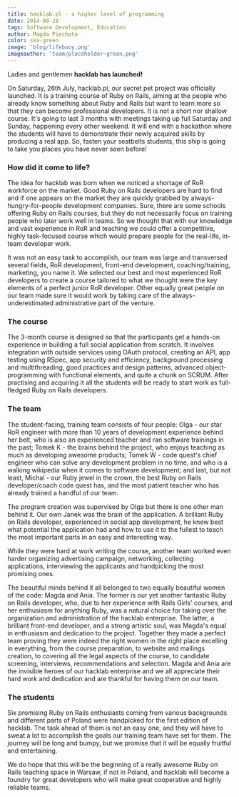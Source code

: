 ```yaml
---
title: hacklab.pl - a higher level of programming
date: 2014-08-28
tags: Software Development, Education
author: Magda Piechota
color: sea-green
image: 'blog/lifebuoy.png'
imageauthor: 'team/placeholder-green.png'
---
```


Ladies and gentlemen **hacklab has launched!**

On Saturday, 26th July, hacklab.pl, our secret pet project was officially launched. It is a training course of Ruby on Rails, aiming at the people who already know something about Ruby and Rails but want to learn more so that they can become professional developers. It is not a short nor shallow course. It's going to last 3 months with meetings taking up full Saturday and Sunday, happening every other weekend. It will end with a hackathon where the students will have to demonstrate their newly acquired skills by producing a real app. So, fasten your seatbelts students, this ship is going to take you places you have never seen before!

### How did it come to life?
The idea for hacklab was born when we noticed a shortage of RoR workforce on the market. Good Ruby on Rails developers are hard to find and if one appears on the market they are quickly grabbed by always-hungry-for-people development companies. Sure, there are some schools offering Ruby on Rails courses, but they do not necessarily focus on training people who later work well in teams. So we thought that with our knowledge and vast experience in RoR and teaching we could offer a competitive, highly task-focused course which would prepare people for the real-life, in-team developer work.

It was not an easy task to accomplish, our team was large and transversed several fields, RoR development, front-end development, coaching/training, marketing, you name it. We selected our best and most experienced RoR developers to create a course tailored to what we thought were the key elements of a perfect junior RoR developer. Other equally great people on our team made sure it would work by taking care of the always-underestimated administrative part of the venture.

### The course
The 3-month course is designed so that the participants get a hands-on experience in building a full social application from scratch. It involves integration with outside services using OAuth protocol, creating an API, app testing using RSpec, app security and efficiency, background processing and multithreading, good practices and design patterns, advanced object-programming with functional elements, and quite a chunk on SCRUM. After practising and acquiring it all the students will be ready to start work as full-fledged Ruby on Rails developers.

### The team
The student-facing, training team consists of four people: Olga - our star RoR engineer with more than 10 years of development experience behind her belt, who is also an experienced teacher and ran software trainings in the past; Tomek K - the brains behind the project, who enjoys teaching as much as developing awesome products; Tomek W - code quest's chief engineer who can solve any development problem in no time, and who is a walking wikipedia when it comes to software development; and last, but not least, Michal - our Ruby jewel in the crown, the best Ruby on Rails developer/coach code quest has, and the most patient teacher who has already trained a handful of our team.

The program creation was supervised by Olga but there is one other man behind it. Our own Janek was the brain of the application. A brilliant Ruby on Rails developer, experienced in social app development, he knew best what potential the application had and how to use it to the fullest to teach the most important parts in an easy and interesting way.

While they were hard at work writing the course, another team worked even harder organizing advertising campaign, networking, collecting applications, interviewing the applicants and handpicking the most promising ones.

The beautiful minds behind it all belonged to two equally beautiful women of the code: Magda and Ania. The former is our yet another fantastic Ruby on Rails developer, who, due to her experience with Rails Girls' courses, and her enthusiasm for anything Ruby, was a natural choice for taking over the organization and administration of the hacklab enterprise. The latter, a brilliant front-end developer, and a strong artistic soul, was Magda's equal in enthusiasm and dedication to the project. Together they made a perfect team proving they were indeed the right women in the right place excelling in everything, from the course preparation, to website and mailings creation, to covering all the legal aspects of the course, to candidate screening, interviews, recommendations and selection. Magda and Ania are the invisible heroes of our hacklab enterprise and we all appreciate their hard work and dedication and are thankful for having them on our team.

### The students
Six promising Ruby on Rails enthusiasts coming from various backgrounds and different parts of Poland were handpicked for the first edition of hacklab. The task ahead of them is not an easy one, and they will have to sweat a lot to accomplish the goals our training team have set for them. The journey will be long and bumpy, but we promise that it will be equally fruitful and entertaining.

We do hope that this will be the beginning of a really awesome Ruby on Rails teaching space in Warsaw, if not in Poland, and hacklab will become a foundry for great developers who will make great cooperative and highly reliable teams.
